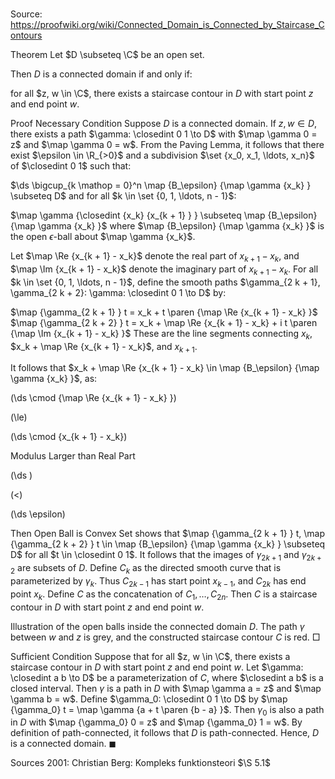 # 

Source: https://proofwiki.org/wiki/Connected_Domain_is_Connected_by_Staircase_Contours



Theorem
Let $D \subseteq \C$ be an open set.

Then $D$ is a connected domain if and only if:

for all $z, w \in \C$, there exists a staircase contour in $D$ with start point $z$ and end point $w$.


Proof
Necessary Condition
Suppose $D$ is a connected domain.
If $z, w \in D$, there exists a path $\gamma: \closedint 0 1 \to D$ with $\map \gamma 0 = z$ and $\map \gamma 0 = w$.
From the Paving Lemma, it follows that there exist $\epsilon \in \R_{>0}$ and a subdivision $\set {x_0, x_1, \ldots, x_n}$ of $\closedint 0 1$ such that:

$\ds \bigcup_{k \mathop = 0}^n \map {B_\epsilon} {\map \gamma {x_k} } \subseteq D$
and for all $k \in \set {0, 1, \ldots, n - 1}$:

$\map \gamma {\closedint {x_k} {x_{k + 1} } } \subseteq \map {B_\epsilon} {\map \gamma {x_k} }$
where $\map {B_\epsilon} {\map \gamma {x_k} }$ is the open $\epsilon$-ball about $\map \gamma {x_k}$.

Let $\map \Re {x_{k + 1} - x_k}$ denote the real part of $x_{k + 1} - x_k$, and $\map \Im {x_{k + 1} - x_k}$ denote the imaginary part of $x_{k + 1} - x_k$.
For all $k \in \set {0, 1, \ldots, n - 1}$, define the smooth paths $\gamma_{2 k + 1}, \gamma_{2 k + 2}: \gamma: \closedint 0 1 \to D$ by:

$\map {\gamma_{2 k + 1} } t = x_k + t \paren {\map \Re {x_{k + 1} - x_k} }$
$\map {\gamma_{2 k + 2} } t = x_k + \map \Re {x_{k + 1} - x_k} + i t \paren {\map \Im {x_{k + 1} - x_k} }$
These are the line segments connecting $x_k$, $x_k + \map \Re {x_{k + 1} - x_k}$, and $x_{k + 1}$.

It follows that $x_k + \map \Re {x_{k + 1} - x_k} \in \map {B_\epsilon} {\map \gamma {x_k} }$, as:














\(\ds \cmod {\map \Re {x_{k + 1} - x_k} }\)

\(\le\)







\(\ds \cmod {x_{k + 1} - x_k}\)





Modulus Larger than Real Part














\(\ds \)

\(<\)







\(\ds \epsilon\)









Then Open Ball is Convex Set shows that $\map {\gamma_{2 k + 1} } t, \map {\gamma_{2 k + 2} } t \in \map {B_\epsilon} {\map \gamma {x_k} } \subseteq D$ for all $t \in \closedint 0 1$.
It follows that the images of $\gamma_{2k+1}$ and $\gamma_{2k+2}$ are subsets of $D$. 
Define $C_k$ as the directed smooth curve that is parameterized by $\gamma_k$.
Thus $C_{2 k - 1}$ has start point $x_{k - 1}$, and $C_{2 k}$ has end point $x_k$.
Define $C$ as the concatenation of $C_1, \ldots, C_{2n}$.
Then $C$ is a staircase contour in $D$ with start point $z$ and end point $w$.


Illustration of the open balls inside the connected domain $D$.
The path $\gamma$ between $w$ and $z$ is grey, and the constructed staircase contour $C$ is red.
$\Box$


Sufficient Condition
Suppose that for all $z, w \in \C$, there exists a staircase contour in $D$ with start point $z$ and end point $w$.
Let $\gamma: \closedint a b \to D$ be a parameterization of $C$, where $\closedint a b$ is a closed interval.
Then $\gamma$ is a path in $D$ with $\map \gamma a = z$ and $\map \gamma b = w$.
Define $\gamma_0: \closedint 0 1 \to D$ by $\map {\gamma_0} t = \map \gamma {a + t \paren {b - a} }$.
Then $\gamma_0$ is also a path in $D$ with $\map {\gamma_0} 0 = z$ and $\map {\gamma_0} 1 = w$.
By definition of path-connected, it follows that $D$ is path-connected.
Hence, $D$ is a connected domain.
$\blacksquare$


Sources
2001: Christian Berg: Kompleks funktionsteori $\S 5.1$




